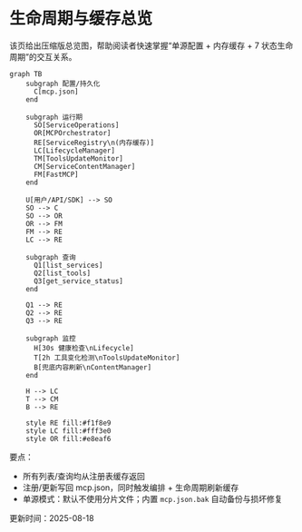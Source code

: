# 生命周期与缓存总览

该页给出压缩版总览图，帮助阅读者快速掌握“单源配置 + 内存缓存 + 7 状态生命周期”的交互关系。

```mermaid
graph TB
    subgraph 配置/持久化
      C[mcp.json]
    end

    subgraph 运行期
      SO[ServiceOperations]
      OR[MCPOrchestrator]
      RE[ServiceRegistry\n(内存缓存)]
      LC[LifecycleManager]
      TM[ToolsUpdateMonitor]
      CM[ServiceContentManager]
      FM[FastMCP]
    end

    U[用户/API/SDK] --> SO
    SO --> C
    SO --> OR
    OR --> FM
    FM --> RE
    LC --> RE

    subgraph 查询
      Q1[list_services]
      Q2[list_tools]
      Q3[get_service_status]
    end

    Q1 --> RE
    Q2 --> RE
    Q3 --> RE

    subgraph 监控
      H[30s 健康检查\nLifecycle]
      T[2h 工具变化检测\nToolsUpdateMonitor]
      B[兜底内容刷新\nContentManager]
    end

    H --> LC
    T --> CM
    B --> RE

    style RE fill:#f1f8e9
    style LC fill:#fff3e0
    style OR fill:#e8eaf6
```

要点：
- 所有列表/查询均从注册表缓存返回
- 注册/更新写回 mcp.json，同时触发编排 + 生命周期刷新缓存
- 单源模式：默认不使用分片文件；内置 `mcp.json.bak` 自动备份与损坏修复

更新时间：2025-08-18

